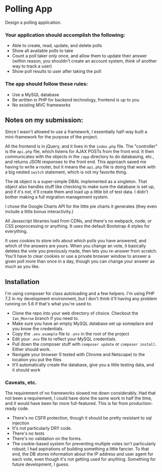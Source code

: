 # Polling App
Design a polling application.

### Your application should accomplish the following:
* Able to create, read, update, and delete polls
* Show all available polls to take
* Count a poll taker only once, and allow them to update their answer (within reason, you shouldn't create an account system, think of another way to track a user)
* Show poll results to user after taking the poll

### The app should follow these rules:
* Use a MySQL database
* Be written in PHP for backend technology, frontend is up to you
* No existing MVC frameworks

## Notes on my submission:
Since I wasn't allowed to use a framework, I essentially half-way built a mini-framework for the purpose of the project.

All the frontend is in jQuery, and it lives in the `index.php` file.  The "controller" is the `api.php` file, which listens for AJAX POSTs from the front end.  It then communicates with the objects in the `/app` directory to do databasing, etc., and returns JSON responses to the front end.  This approach saved me having to write a router, but it means the `api.php` file is doing that work with a big nested `switch` statement, which is not my favorite thing.

The `DB` object is a super-simple DBAL implemented as a singleton.  That object also handles stuff like checking to make sure the database is set up, and if it's not, it'll create them and load up a little bit of test data.  I didn't bother making a full migration management system.

I chose the Google Charts API for the little pie charts it generates (they even include a little bonus interactivity.)

All Javascript libraries load from CDNs, and there's no webpack, node, or CSS preprocessing or anything.  It uses the default Bootstrap 4 styles for everything.

It uses cookies to store info about which polls you have answered, and which of the answers are yours.  When you change an vote, it basically deletes the vote you previously made, then lets you re-answer from scratch.  You'll have to clear cookies or use a private browser window to answer a given poll more than once in a day, though you can change your answer as much as you like.

## Installation
I'm using composer for class autoloading and a few helpers.  I'm using PHP 7.2 in my development environment, but I don't think it'll having any problem running on 5.6 if that's what you're used to.

* Clone the repo into your web directory of choice. Checkout the `Ian_Monroe` branch if you need to.
* Make sure you have an empty MySQL database set up someplace and you know the credentials.
* Copy the `.env.example` file to `.env` in the root of the project
* Edit your `.env` file to reflect your MySQL credentials.
* Pull down the composer stuff with `composer update` or `composer install`.  Either should work.
* Navigate your browser (I tested with Chrome and Netscape) to the location you put the files
* It'll automatically create the database, give you a little testing data, and it should work

### Caveats, etc.

The requirement of no frameworks slowed me down considerably.  Had that not been a requirement, I could have done the same work in half the time, and it would have been far more full-featured.  This is far from production-ready code.

* There's no CSFR protection, though it should be pretty resistant to sql injection
* It's not particularly DRY code.
* There's no tests
* There's no validation on the forms.
* The cookie-based system for preventing multiple votes isn't particularly robust; I had aspirations of building something a little fancier. To that end, the DB stores information about the IP address and user agent for each vote, even though it's not getting used for anything.  Something for future development, I guess.



